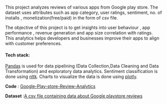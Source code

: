 This project analyzes reviews of various apps from Google play store. The dataset uses attributes such as app category, user ratings, sentiment, no. of installs , monetization(free/paid) in the form of csv file.

The objective of this project is to get insights into user behaviour , app performance , revenue generation and app size correlation with ratings.
This analytics helps developers and businesses improve their apps to align with customer preferences.

#### Tech stack: 
[Pandas](https://pandas.pydata.org/) is used for data pipelining (Data Collection,Data Cleaning and Data Transformation) and exploratory data analytics. Sentiment classification is done using [nltk](https://www.nltk.org/). Charts to visualize the data is done using [plotly](https://plotly.com/).

**Code** : [Google-Play-store-Review-Analytics](https://github.com/sr-19/Google-Play-store-Review-Analytics/blob/main/Build%20Real%20time%20Google%20Play%20store%20data%20analytics%20-%20python%20-%202.pdf)

**Dataset** :[A csv file containing data about Google playstore reviews](https://github.com/sr-19/Google-Play-store-Review-Analytics/blob/main/Play%20Store%20Data.csv)
